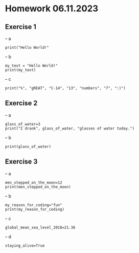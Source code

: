 # Homework 06.11.2023
## Exercise 1

– a
```
print("Hello World!"
```
– b
```
my_text = "Hello World!"
print(my_text)
``` 
– c
```
print("%", "gREAT", "C-14", "13", "numbers", "7", ":)")
```
  
## Exercise 2
– a
```
glass_of_water=3
print("I drank", glass_of_water, "glasses of water today.")
```
– b
```
print(glass_of_water)
```

## Exercise 3
– a
```
men_stepped_on_the_moon=12
print(men_stepped_on_the_moon)
```
– b
```
my_reason_for_coding="fun"
print(my_reason_for_coding)
```
– c
```
global_mean_sea_level_2018=21.36
```
– d
```
staying_alive=True
```


